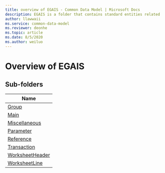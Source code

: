 ```yaml
---
title: overview of EGAIS - Common Data Model | Microsoft Docs
description: EGAIS is a folder that contains standard entities related to the Common Data Model.
author: llawwaii
ms.service: common-data-model
ms.reviewer: deonhe
ms.topic: article
ms.date: 8/5/2020
ms.author: weiluo
---
```


# Overview of EGAIS


## Sub-folders

|Name|
|---|
|[Group](Group/overview.md)|
|[Main](Main/overview.md)|
|[Miscellaneous](Miscellaneous/overview.md)|
|[Parameter](Parameter/overview.md)|
|[Reference](Reference/overview.md)|
|[Transaction](Transaction/overview.md)|
|[WorksheetHeader](WorksheetHeader/overview.md)|
|[WorksheetLine](WorksheetLine/overview.md)|



